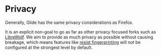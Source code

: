 # Privacy

Generally, Glide has the same privacy considerations as Firefox.

It is an explicit non-goal to go as far as other privacy focused forks such as [LibreWolf](https://librewolf.net/). We aim to provide as much privacy as possible without causing breakage, which means features like [resist fingerprinting](https://librewolf.net/docs/faq/#what-are-the-most-common-downsides-of-rfp-resist-fingerprinting) will not be configured at the strongest level by default.
